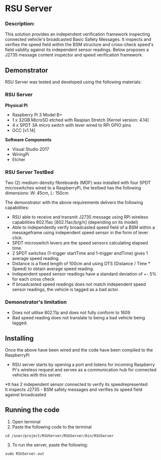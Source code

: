 # RSU Server

### Description:
This solution provides an independent verification framework inspecting connected vehicle's broadcasted Basic Safety Messages. It inspects and verifies the speed field within the BSM structure and cross-check speed's field validity against its independent sensor readings. Below proposes a J2735 message content inspector and speed verification framework. 

## Demonstrator 
RSU Server was tested and developed using the following materials:

### RSU Server
**Physical PI** 
* Raspberry Pi 3 Model B+
* 1 x 32GB MicroSD etched with Raspian Stretch [Kernel version: 4.14]
* 4 x SPDT 3A micro switch with lever wired to RPi GPIO pins
* GCC [v1.14]

**Software Components**
- Visual Studio 2017
- WiringPi
- Etcher

### RSU Server TestBed
Two (2) medium-density fibreboards (MDF) was installed with four SPDT microswitches wired to a RaspberryPi, the testbed has the following dimensions: W: 45cm, L: 150cm </br>

The demonstrator with the above requirements delivers the following capabilities:
- RSU able to receive and transmit J2735 message using RPi wireless capabilities 802.11ac [802.11ac/b/g/n] (depending on its model)
- Able to independently verify broadcasted speed field of a BSM within a messageframe using independent speed sensor in the form of lever click.
- SPDT microswitch levers are the speed sensors calculating elapsed time.
- 2 SPDT switches (1-trigger startTime and 1-trigger endTime) gives 1 average speed reading.
- Distance is a fixed length of 100cm and using DTS (Distance / Time * Speed) to obtain average speed reading.
- Independent speed sensor readings have a standard deviation of +- 5% for each cross check
- If broadcasted speed readings does not match independent speed sensor readings, the vehicle is tagged as a bad actor. 

### Demonstrator's limitation
- Does not utilise 802.11p and does not fully conform to 1609
- Bad speed reading does not translate to being a bad vehicle being tagged. 



## Installing
Once the above have been wired and the code have been compiled to the RaspberryPi  
- RSU server starts by opening a port and listens for incoming Raspberry Pi's wireless request and serves as a communication hub for connected vehicles with this server. 

*It has 2 independent sensor connected to verify its speedrepresented  
It inspects J2735 - BSM safety messages and verifies its speed field against broadcasted


## Running the code
1. Open terminal
2. Paste the following code to the terminal
```Linux cmd
cd /user/project/RSUServer/RSUServer/bin/RSUServer
```
3. To run the server, paste the following:
```Linux cmd
sudo RSUServer.out
```

